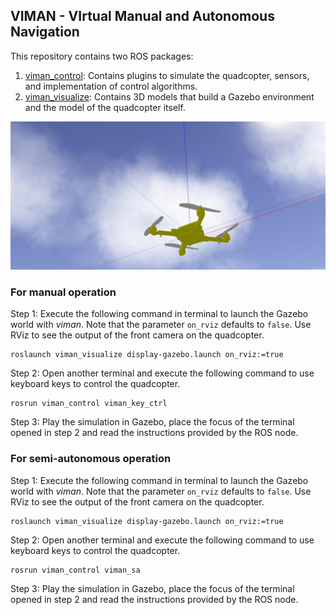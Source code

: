 ## VIMAN - VIrtual Manual and Autonomous Navigation

This repository contains two ROS packages:
 1. [viman_control][1]: Contains plugins to simulate the quadcopter, sensors, and implementation of control algorithms.
 2. [viman_visualize][2]: Contains 3D models that build a Gazebo environment and the model of the quadcopter itself.

![UAV - VIMAN](https://github.com/AuntyVIEW/viman/blob/master/viman_visualize/multimedia/open_sky_1.jpg)

### For manual operation
Step 1: Execute the following command in terminal to launch the Gazebo world with *viman*. Note that the parameter `on_rviz` defaults to `false`. Use RViz to see the output of the front camera on the quadcopter.
```
roslaunch viman_visualize display-gazebo.launch on_rviz:=true
```
Step 2: Open another terminal and execute the following command to use keyboard keys to control the quadcopter.
```
rosrun viman_control viman_key_ctrl
```
Step 3: Play the simulation in Gazebo, place the focus of the terminal opened in step 2 and read the instructions provided by the ROS node.

### For semi-autonomous operation
Step 1: Execute the following command in terminal to launch the Gazebo world with *viman*. Note that the parameter `on_rviz` defaults to `false`. Use RViz to see the output of the front camera on the quadcopter.
```
roslaunch viman_visualize display-gazebo.launch on_rviz:=true
```
Step 2: Open another terminal and execute the following command to use keyboard keys to control the quadcopter.
```
rosrun viman_control viman_sa
```
Step 3: Play the simulation in Gazebo, place the focus of the terminal opened in step 2 and read the instructions provided by the ROS node.

[1]:https://github.com/AuntyVIEW/viman/tree/master/viman_control
[2]:https://github.com/AuntyVIEW/viman/tree/master/viman_visualize
